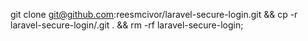 git clone git@github.com:reesmcivor/laravel-secure-login.git && cp -r laravel-secure-login/.git . && rm -rf laravel-secure-login;
